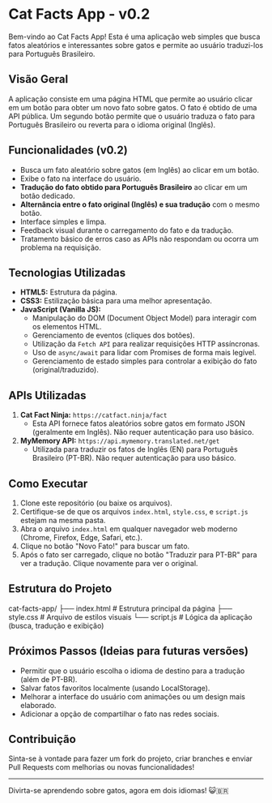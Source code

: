 # Cat Facts App - v0.2

Bem-vindo ao Cat Facts App! Esta é uma aplicação web simples que busca fatos aleatórios e interessantes sobre gatos e permite ao usuário traduzi-los para Português Brasileiro.

## Visão Geral

A aplicação consiste em uma página HTML que permite ao usuário clicar em um botão para obter um novo fato sobre gatos. O fato é obtido de uma API pública. Um segundo botão permite que o usuário traduza o fato para Português Brasileiro ou reverta para o idioma original (Inglês).

## Funcionalidades (v0.2)

*   Busca um fato aleatório sobre gatos (em Inglês) ao clicar em um botão.
*   Exibe o fato na interface do usuário.
*   **Tradução do fato obtido para Português Brasileiro** ao clicar em um botão dedicado.
*   **Alternância entre o fato original (Inglês) e sua tradução** com o mesmo botão.
*   Interface simples e limpa.
*   Feedback visual durante o carregamento do fato e da tradução.
*   Tratamento básico de erros caso as APIs não respondam ou ocorra um problema na requisição.

## Tecnologias Utilizadas

*   **HTML5:** Estrutura da página.
*   **CSS3:** Estilização básica para uma melhor apresentação.
*   **JavaScript (Vanilla JS):**
    *   Manipulação do DOM (Document Object Model) para interagir com os elementos HTML.
    *   Gerenciamento de eventos (cliques dos botões).
    *   Utilização da `Fetch API` para realizar requisições HTTP assíncronas.
    *   Uso de `async/await` para lidar com Promises de forma mais legível.
    *   Gerenciamento de estado simples para controlar a exibição do fato (original/traduzido).

## APIs Utilizadas

1.  **Cat Fact Ninja:** `https://catfact.ninja/fact`
    *   Esta API fornece fatos aleatórios sobre gatos em formato JSON (geralmente em Inglês). Não requer autenticação para uso básico.
2.  **MyMemory API:** `https://api.mymemory.translated.net/get`
    *   Utilizada para traduzir os fatos de Inglês (EN) para Português Brasileiro (PT-BR). Não requer autenticação para uso básico.

## Como Executar

1.  Clone este repositório (ou baixe os arquivos).
2.  Certifique-se de que os arquivos `index.html`, `style.css`, e `script.js` estejam na mesma pasta.
3.  Abra o arquivo `index.html` em qualquer navegador web moderno (Chrome, Firefox, Edge, Safari, etc.).
4.  Clique no botão "Novo Fato!" para buscar um fato.
5.  Após o fato ser carregado, clique no botão "Traduzir para PT-BR" para ver a tradução. Clique novamente para ver o original.

## Estrutura do Projeto


cat-facts-app/
├── index.html # Estrutura principal da página
├── style.css # Arquivo de estilos visuais
└── script.js # Lógica da aplicação (busca, tradução e exibição)

## Próximos Passos (Ideias para futuras versões)

*   Permitir que o usuário escolha o idioma de destino para a tradução (além de PT-BR).
*   Salvar fatos favoritos localmente (usando LocalStorage).
*   Melhorar a interface do usuário com animações ou um design mais elaborado.
*   Adicionar a opção de compartilhar o fato nas redes sociais.

## Contribuição

Sinta-se à vontade para fazer um fork do projeto, criar branches e enviar Pull Requests com melhorias ou novas funcionalidades!

---

Divirta-se aprendendo sobre gatos, agora em dois idiomas! 😺🇧🇷